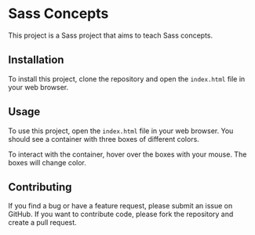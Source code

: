 # Sass Concepts

This project is a Sass project that aims to teach Sass concepts.

## Installation

To install this project, clone the repository and open the `index.html` file in your web browser.


## Usage

To use this project, open the `index.html` file in your web browser. You should see a container with three boxes of different colors.

To interact with the container, hover over the boxes with your mouse. The boxes will change color.

## Contributing

If you find a bug or have a feature request, please submit an issue on GitHub. If you want to contribute code, please fork the repository and create a pull request.
